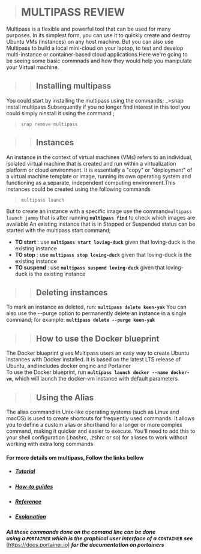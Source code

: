 ># MULTIPASS REVIEW
Multipass is a flexible and powerful tool that can be used for many purposes.
In its simplest form, you can use it to quickly create and destroy Ubuntu VMs (instances) on any host machine.
 But you can also use Multipass to build a local mini-cloud on your laptop, to test and develop multi-instance
 or container-based cloud applications.Here we're going to be seeing some basic commnads and how they would
 help you manipulate your Virtual machine.

 >>## Installing multipass  
 You could start by installing the multipass using the commands;
 _>snap install multipass
 Subsequently if you no longer find interest in this tool you could simply ninstall it using the command ;
 >``snap remove multipass``

 >><h2> Instances  
 An instance in the context of virtual machines (VMs) refers to an individual, isolated virtual machine that is
 created and run within a virtualization platform or cloud environment. It is essentially a "copy" or "deployment"
  of a virtual machine template or image, running its own operating system and functioning as a separate, independent
  computing environment.This instances could be created using the following commands
  >``multipass launch``

  But to create an instance with a specific image use the command``multipass launch jammy`` that is after running **``multipass find``** to check which images are available
  An existing instance that is in Stopped or Suspended status can be started with the multipass start command;
  - __TO start__ : use **``multipass start loving-duck``** given that loving-duck is the existing instance
  - __TO stop__  : use **``multipass stop loving-duck``** given that loving-duck is the existing instance
  - __TO suspend__ : use **``multipass suspend loving-duck``** given that loving-duck is the existing instance
  >><h2>Deleting instances
  To mark an instance as deleted, run:
**``multipass delete keen-yak``**
You can also use the --purge option to permanently delete an instance in a single command; for example:
**``multipass delete --purge keen-yak``**  

>><h2>How to use the Docker blueprint  
The Docker blueprint gives Multipass users an easy way to create Ubuntu instances with Docker installed. It is based on the latest LTS release of Ubuntu, and includes docker engine and Portainer  
To use the Docker blueprint, run **``multipass launch docker --name docker-vm``**, which will launch the docker-vm instance with default parameters.  

>><h2>Using the Alias   
The alias command in Unix-like operating systems (such as Linux and macOS) is used to create shortcuts for frequently used commands. It allows you to define a custom alias or shorthand for a longer or more complex command, making it quicker and easier to execute. You'll need to add this to your shell configuration (.bashrc, .zshrc or so) for aliases to work without working with extra long commands



#### For more details om multipass, Follow the links bellow

- ##### [Tutorial](https://multipass.run/docs/tutorial)

- ##### [How-to guides](https://multipass.run/docs/how-to-guides)

- ##### [Reference](https://multipass.run/docs/reference)

- ##### [Explanation](https://multipass.run/docs/explanation)




**_All these commands done on the comand line can be done_**  
**_using a ``PORTAINER`` which is the graphical user interface of a_** **``CONTAINER``** **_see_** [https://docs.portainer.io] **_for the documentation on portainers_** 

